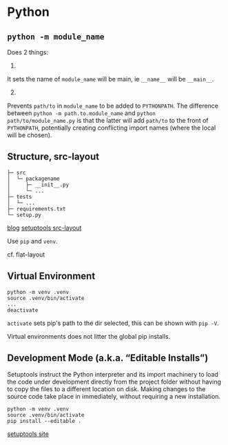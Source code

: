 # Python

## `python -m module_name`

Does 2 things:

1.
It sets the name of `module_name` will be main, ie `__name__` will be `__main__`.

2.
Prevents `path/to` in `module_name` to be added to `PYTHONPATH`.
The difference between `python -m path.to.module_name` and `python path/to/module_name.py` is that the latter will
add `path/to` to the front of `PYTHONPATH`, potentially creating conflicting import names (where the local will be chosen).

## Structure, src-layout

```
├─ src
│  └─ packagename
│     ├─ __init__.py
│     └─ ...
├─ tests
│  └─ ...
├─ requirements.txt
└─ setup.py
```

[blog](https://blog.ionelmc.ro/2014/05/25/python-packaging/#the-structure%3E)
[setuptools src-layout](https://setuptools.pypa.io/en/latest/userguide/package_discovery.html#src-layout)

Use `pip` and `venv`.

cf. flat-layout

## Virtual Environment

```
python -m venv .venv
source .venv/bin/activate
...
deactivate
```

`activate` sets pip's path to the dir selected, this can be shown with `pip -V`.

Virtual environments does not litter the global pip installs.

## Development Mode (a.k.a. “Editable Installs”)

Setuptools instruct the Python interpreter and its import machinery to load the code under development
directly from the project folder without having to copy the files to a different location on disk.
Making changes to the source code take place in immediately, without requiring a new installation.

```
python -m venv .venv
source .venv/bin/activate
pip install --editable .
```

[setuptools site](https://setuptools.pypa.io/en/latest/userguide/development_mode.html)
